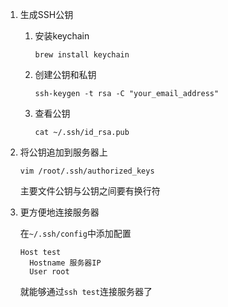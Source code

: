 1. 生成SSH公钥

   1. 安装keychain

      ```shell
      brew install keychain
      ```

   2. 创建公钥和私钥

      ```shell
      ssh-keygen -t rsa -C "your_email_address"
      ```

   3. 查看公钥

      ```shell
      cat ~/.ssh/id_rsa.pub
      ```

2. 将公钥追加到服务器上

   ```shell
   vim /root/.ssh/authorized_keys
   ```

   主要文件公钥与公钥之间要有换行符

3. 更方便地连接服务器

   在`~/.ssh/config`中添加配置

   ```shell
   Host test
     Hostname 服务器IP
     User root
   ```

   就能够通过`ssh test`连接服务器了